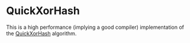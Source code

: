 # QuickXorHash

This is a high performance (implying a good compiler) implementation of the [QuickXorHash](https://docs.microsoft.com/en-us/onedrive/developer/code-snippets/quickxorhash) algorithm.
